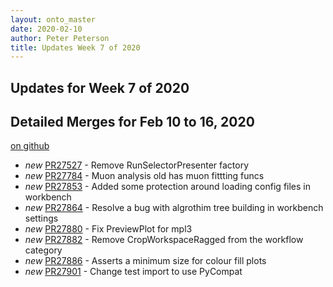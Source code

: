```yaml
---
layout: onto_master
date: 2020-02-10
author: Peter Peterson
title: Updates Week 7 of 2020
---
```

Updates for Week 7 of 2020
--------------------------

Detailed Merges for Feb 10 to 16, 2020
--------------------------------------
[on github](https://github.com/mantidproject/mantid/pulls?q=is%3Apr+merged%3A2020-02-11..2020-02-16)

* *new* [PR27527](https://github.com/mantidproject/mantid/pull/27527) - Remove RunSelectorPresenter factory
* *new* [PR27784](https://github.com/mantidproject/mantid/pull/27784) - Muon analysis old has muon fittting funcs
* *new* [PR27853](https://github.com/mantidproject/mantid/pull/27853) - Added some protection around loading config files in workbench
* *new* [PR27864](https://github.com/mantidproject/mantid/pull/27864) - Resolve a bug with algrothim tree building in workbench settings
* *new* [PR27880](https://github.com/mantidproject/mantid/pull/27880) - Fix PreviewPlot for mpl3
* *new* [PR27882](https://github.com/mantidproject/mantid/pull/27882) - Remove CropWorkspaceRagged from the workflow category
* *new* [PR27886](https://github.com/mantidproject/mantid/pull/27886) - Asserts a minimum size for colour fill plots
* *new* [PR27901](https://github.com/mantidproject/mantid/pull/27901) - Change test import to use PyCompat
